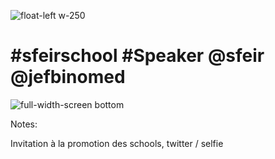 <!-- .slide: class="no-background" data-type-show="prez" -->

![float-left w-250](./assets/images/twitter_school.svg)

# #sfeirschool #Speaker @sfeir @jefbinomed

![full-width-screen bottom](./assets/images/sfeir_bg.jpg)

Notes:

Invitation à la promotion des schools, twitter / selfie